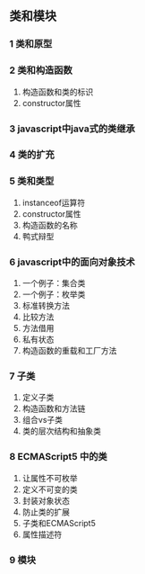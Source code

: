 ## 类和模块
### 1 类和原型

### 2 类和构造函数
1. 构造函数和类的标识
2. constructor属性

### 3 javascript中java式的类继承

### 4 类的扩充

### 5 类和类型
1. instanceof运算符
2. constructor属性
3. 构造函数的名称
4. 鸭式辩型

### 6 javascript中的面向对象技术
1. 一个例子：集合类
2. 一个例子：枚举类
3. 标准转换方法
4. 比较方法
5. 方法借用
6. 私有状态
7. 构造函数的重载和工厂方法

### 7 子类
1. 定义子类
2. 构造函数和方法链
3. 组合vs子类
4. 类的层次结构和抽象类

### 8 ECMAScript5 中的类
1. 让属性不可枚举
2. 定义不可变的类
3. 封装对象状态
4. 防止类的扩展
5. 子类和ECMAScript5
6. 属性描述符

### 9 模块